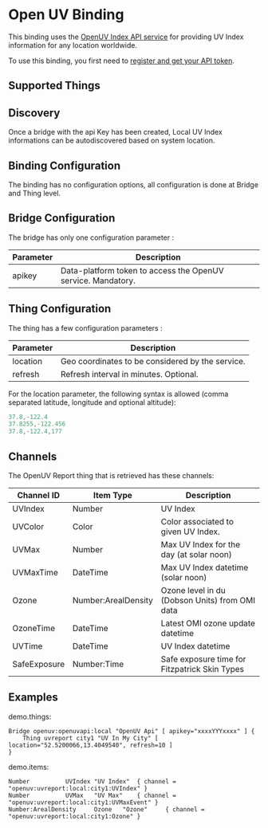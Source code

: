 # Open UV Binding

This binding uses the [OpenUV Index API service](https://www.openuv.io/) for providing UV Index information for any location worldwide.

To use this binding, you first need to [register and get your API token](https://www.openuv.io/auth/google).

## Supported Things

## Discovery

Once a bridge with the api Key has been created, Local UV Index informations can be autodiscovered based on system location.

## Binding Configuration

The binding has no configuration options, all configuration is done at Bridge and Thing level.

## Bridge Configuration

The bridge has only one configuration parameter :

| Parameter | Description                                                  |
|-----------|--------------------------------------------------------------|
| apikey    | Data-platform token to access the OpenUV service. Mandatory. |

## Thing Configuration

The thing has a few configuration parameters :

| Parameter | Description                                                  |
|-----------|--------------------------------------------------------------|
| location  | Geo coordinates to be considered by the service.             |
| refresh   | Refresh interval in minutes. Optional.                       |

For the location parameter, the following syntax is allowed (comma separated latitude, longitude and optional altitude):

```java
37.8,-122.4
37.8255,-122.456
37.8,-122.4,177
```

## Channels

The OpenUV Report thing that is retrieved has these channels:

| Channel ID   | Item Type           | Description                                    |
|--------------|---------------------|------------------------------------------------|
| UVIndex      | Number              | UV Index                                       |
| UVColor      | Color               | Color associated to given UV Index.            |
| UVMax        | Number              | Max UV Index for the day (at solar noon)       |
| UVMaxTime    | DateTime            | Max UV Index datetime (solar noon)             |
| Ozone        | Number:ArealDensity | Ozone level in du (Dobson Units) from OMI data |
| OzoneTime    | DateTime            | Latest OMI ozone update datetime               |
| UVTime       | DateTime            | UV Index datetime                              |
| SafeExposure | Number:Time         | Safe exposure time for Fitzpatrick Skin Types  |

## Examples

demo.things:

```xtend
Bridge openuv:openuvapi:local "OpenUV Api" [ apikey="xxxxYYYxxxx" ] {
    Thing uvreport city1 "UV In My City" [ location="52.5200066,13.4049540", refresh=10 ]
}

```

demo.items:

```xtend
Number 			UVIndex	"UV Index"	{ channel = "openuv:uvreport:local:city1:UVIndex" }
Number 			UVMax	"UV Max"	{ channel = "openuv:uvreport:local:city1:UVMaxEvent" }
Number:ArealDensity 	Ozone	"Ozone"		{ channel = "openuv:uvreport:local:city1:Ozone" }
```

